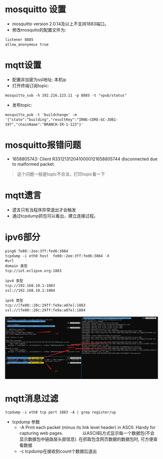 # mosquitto 设置
- mosquitto version 2.0.14及以上不支持1883端口。
- 修改mosquito的配置文件为:
```
listener 8885
allow_anonymous true
```

# mqtt设置
- 配置非加密为ssl地址: 本机ip
- 打开终端订阅topic:
```shell
mosquitto_sub -h 192.216.223.11 -p 8885 -t "vpub/status"
```
- 发布topic:
```
mosquitto_pub -t 'buildchange' -m '{"state":"building","resultKey":"IRNG-CORE-GC-JOB1-197","chainName":"BRANCH-IR-1-123"}'
```

# mosquitto报错问题
- 1658805743: Client R331213120410000121658805744 disconnected due to malformed packet.
> 这个问题一般是topic不合法，打印topic看一下

# mqtt遗言
- 遗言只有当程序异常退出才会触发
- 通过tcpdump抓包可以看出，建立连接过程。
# ipv6部分
```
ping6 fe80::2ee:3ff:fed6:3884
tcpdump -i eth0 host  fe80::2ee:3ff:fed6:3884 -X
#url
domain 类型
tcp://iot.eclipse.org:1883

ipv4 类型
tcp://192.168.10.1:1883
ssl://192.168.10.1:1884

ipv6 类型
tcp://[fe80::20c:29ff:fe9a:a07e]:1883
ssl://[fe80::20c:29ff:fe9a:a07e]:1884
```

![ipv6-test](./images/mqtt_ipv6.jpg)

# mqtt消息过滤
```
tcpdump -i eth0 tcp port 1883 -A | grep register/up
```
- tcpdump 参数
	- -A Print each packet (minus its link level header) in ASCII. Handy for capturing web pages.
	　　　　 以ASCII码方式显示每一个数据包(不会显示数据包中链路层头部信息). 在抓取包含网页数据的数据包时, 可方便查看数据　
	- -c tcpdump在接收到count个数据后退出


